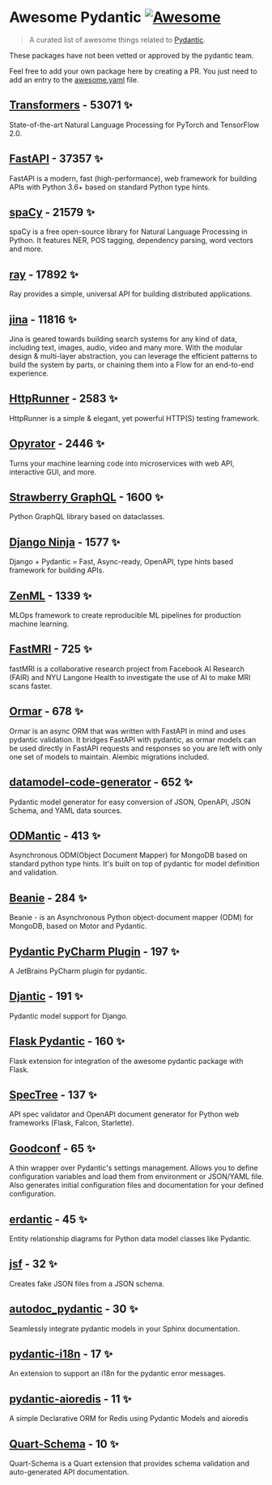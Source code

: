 # Awesome Pydantic [![Awesome](https://awesome.re/badge-flat.svg)](https://github.com/sindresorhus/awesome)

> A curated list of awesome things related to [Pydantic](https://pydantic-docs.helpmanual.io/).

These packages have not been vetted or approved by the pydantic team.

Feel free to add your own package here by creating a PR. You just need to add an entry to the [awesome.yaml](./awesome.yaml) file.


## [Transformers](https://github.com/huggingface/transformers) - 53071 ✨

State-of-the-art Natural Language Processing for PyTorch and TensorFlow 2.0.

## [FastAPI](https://github.com/tiangolo/fastapi) - 37357 ✨

FastAPI is a modern, fast (high-performance), web framework for building APIs with Python 3.6+ based on standard Python type hints.

## [spaCy](https://github.com/explosion/spaCy) - 21579 ✨

spaCy is a free open-source library for Natural Language Processing in Python. It features NER, POS tagging, dependency parsing, word vectors and more.

## [ray](https://github.com/ray-project/ray) - 17892 ✨

Ray provides a simple, universal API for building distributed applications.

## [jina](https://github.com/jina-ai/jina) - 11816 ✨

Jina is geared towards building search systems for any kind of data, including text, images, audio, video and many more. With the modular design & multi-layer abstraction, you can leverage the efficient patterns to build the system by parts, or chaining them into a Flow for an end-to-end experience.

## [HttpRunner](https://github.com/httprunner/httprunner) - 2583 ✨

HttpRunner is a simple & elegant, yet powerful HTTP(S) testing framework.

## [Opyrator](https://github.com/ml-tooling/opyrator) - 2446 ✨

Turns your machine learning code into microservices with web API, interactive GUI, and more.

## [Strawberry GraphQL](https://github.com/strawberry-graphql/strawberry) - 1600 ✨

Python GraphQL library based on dataclasses.

## [Django Ninja](https://github.com/vitalik/django-ninja) - 1577 ✨

Django + Pydantic = Fast, Async-ready, OpenAPI, type hints based framework for building APIs.

## [ZenML](https://github.com/zenml-io/zenml) - 1339 ✨

MLOps framework to create reproducible ML pipelines for production machine learning.

## [FastMRI](https://github.com/facebookresearch/fastMRI) - 725 ✨

fastMRI is a collaborative research project from Facebook AI Research (FAIR) and NYU Langone Health to investigate the use of AI to make MRI scans faster.

## [Ormar](https://github.com/collerek/ormar) - 678 ✨

Ormar is an async ORM that was written with FastAPI in mind and uses pydantic validation. It bridges FastAPI with pydantic, as ormar models can be used directly in FastAPI requests and responses so you are left with only one set of models to maintain. Alembic migrations included.

## [datamodel-code-generator](https://github.com/koxudaxi/datamodel-code-generator) - 652 ✨

Pydantic model generator for easy conversion of JSON, OpenAPI, JSON Schema, and YAML data sources.

## [ODMantic](https://github.com/art049/odmantic) - 413 ✨

Asynchronous ODM(Object Document Mapper) for MongoDB based on standard python type hints. It's built on top of pydantic for model definition and validation.

## [Beanie](https://github.com/roman-right/beanie) - 284 ✨

Beanie - is an Asynchronous Python object-document mapper (ODM) for MongoDB, based on Motor and Pydantic.

## [Pydantic PyCharm Plugin](https://github.com/koxudaxi/pydantic-pycharm-plugin) - 197 ✨

A JetBrains PyCharm plugin for pydantic.

## [Djantic](https://github.com/jordaneremieff/djantic) - 191 ✨

Pydantic model support for Django.

## [Flask Pydantic](https://github.com/bauerji/flask_pydantic) - 160 ✨

Flask extension for integration of the awesome pydantic package with Flask.

## [SpecTree](https://github.com/0b01001001/spectree) - 137 ✨

API spec validator and OpenAPI document generator for Python web frameworks (Flask, Falcon, Starlette).

## [Goodconf](https://github.com/lincolnloop/goodconf) - 65 ✨

A thin wrapper over Pydantic's settings management. Allows you to define configuration variables and load them from environment or JSON/YAML file. Also generates initial configuration files and documentation for your defined configuration.

## [erdantic](https://github.com/drivendataorg/erdantic) - 45 ✨

Entity relationship diagrams for Python data model classes like Pydantic.

## [jsf](https://github.com/ghandic/jsf) - 32 ✨

Creates fake JSON files from a JSON schema.

## [autodoc_pydantic](https://github.com/mansenfranzen/autodoc_pydantic) - 30 ✨

Seamlessly integrate pydantic models in your Sphinx documentation.

## [pydantic-i18n](https://github.com/boardpack/pydantic-i18n) - 17 ✨

An extension to support an i18n for the pydantic error messages.

## [pydantic-aioredis](https://github.com/andrewthetechie/pydantic-aioredis) - 11 ✨

A simple Declarative ORM for Redis using Pydantic Models and aioredis

## [Quart-Schema](https://gitlab.com/pgjones/quart-schema) - 10 ✨

Quart-Schema is a Quart extension that provides schema validation and auto-generated API documentation.
